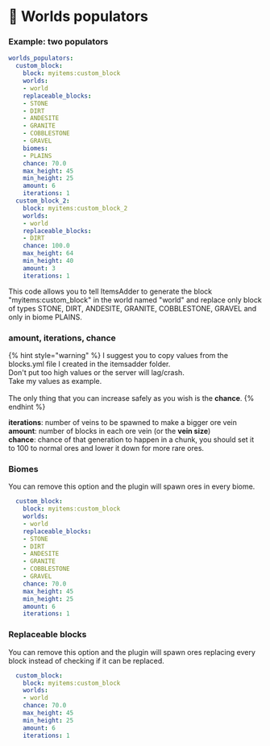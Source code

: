 # 💎 Worlds populators

### Example: two populators

```yaml
worlds_populators:
  custom_block:
    block: myitems:custom_block
    worlds:
    - world
    replaceable_blocks:
    - STONE
    - DIRT
    - ANDESITE
    - GRANITE
    - COBBLESTONE
    - GRAVEL
    biomes:
    - PLAINS
    chance: 70.0
    max_height: 45
    min_height: 25
    amount: 6
    iterations: 1
  custom_block_2:
    block: myitems:custom_block_2
    worlds:
    - world
    replaceable_blocks:
    - DIRT
    chance: 100.0
    max_height: 64
    min_height: 40
    amount: 3
    iterations: 1
```

This code allows you to tell ItemsAdder to generate the block "myitems:custom_block" in the world named "world" and replace only block of types STONE, DIRT, ANDESITE, GRANITE, COBBLESTONE, GRAVEL and only in biome PLAINS.

### amount, iterations, chance

{% hint style="warning" %}
I suggest you to copy values from the blocks.yml file I created in the itemsadder folder.\
Don't put too high values or the server will lag/crash.\
Take my values as example.\
\
The only thing that you can increase safely as you wish is the **chance**.
{% endhint %}

**iterations**: number of veins to be spawned to make a bigger ore vein\
**amount**: number of blocks in each ore vein (or the **vein size**)\
**chance**: chance of that generation to happen in a chunk, you should set it to 100 to normal ores and lower it down for more rare ores.

### Biomes

You can remove this option and the plugin will spawn ores in every biome.

```yaml
  custom_block:
    block: myitems:custom_block
    worlds:
    - world
    replaceable_blocks:
    - STONE
    - DIRT
    - ANDESITE
    - GRANITE
    - COBBLESTONE
    - GRAVEL
    chance: 70.0
    max_height: 45
    min_height: 25
    amount: 6
    iterations: 1
```

### Replaceable blocks

You can remove this option and the plugin will spawn ores replacing every block instead of checking if it can be replaced.

```yaml
  custom_block:
    block: myitems:custom_block
    worlds:
    - world
    chance: 70.0
    max_height: 45
    min_height: 25
    amount: 6
    iterations: 1
```

